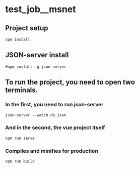 # test_job__msnet

## Project setup
```
npm install
```

## JSON-server install
```
#npm install -g json-server
```

## To run the project, you need to open two terminals. 

### In the first, you need to run json-server
```
json-server --watch db.json
```
### And in the second, the vue project itself
```
npm run serve
```

### Compiles and minifies for production
```
npm run build
```
